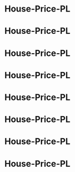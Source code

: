 # House-Price-PL
# House-Price-PL
# House-Price-PL
# House-Price-PL
# House-Price-PL
# House-Price-PL
# House-Price-PL
# House-Price-PL
